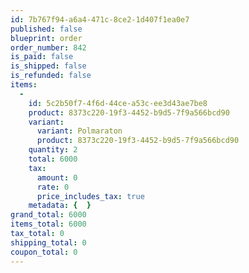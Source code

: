 ```yaml
---
id: 7b767f94-a6a4-471c-8ce2-1d407f1ea0e7
published: false
blueprint: order
order_number: 842
is_paid: false
is_shipped: false
is_refunded: false
items:
  -
    id: 5c2b50f7-4f6d-44ce-a53c-ee3d43ae7be8
    product: 8373c220-19f3-4452-b9d5-7f9a566bcd90
    variant:
      variant: Polmaraton
      product: 8373c220-19f3-4452-b9d5-7f9a566bcd90
    quantity: 2
    total: 6000
    tax:
      amount: 0
      rate: 0
      price_includes_tax: true
    metadata: {  }
grand_total: 6000
items_total: 6000
tax_total: 0
shipping_total: 0
coupon_total: 0
---
```

